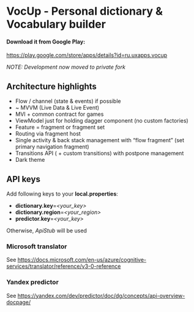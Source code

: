 # VocUp - Personal dictionary & Vocabulary builder

#### Download it from Google Play:
https://play.google.com/store/apps/details?id=ru.uxapps.vocup

*NOTE: Development now moved to private fork*

## Architecture highlights

- Flow / channel (state & events) if possible
- ~ MVVM (Live Data & Live Event)
- MVI + common contract for games
- ViewModel just for holding dagger component (no custom factories)
- Feature = fragment or fragment set
- Routing via fragment host
- Single activity & back stack management with “flow fragment” (set primary navigation fragment)
- Transitions API ( + custom transitions) with postpone management
- Dark theme

## API keys

Add following keys to your **local.properties**:
- **dictionary.key**=*<your_key>*
- **dictionary.region**=*<your_region>*
- **predictor.key**=*<your_key>*

Otherwise, *ApiStub* will be used

### Microsoft translator

See https://docs.microsoft.com/en-us/azure/cognitive-services/translator/reference/v3-0-reference

### Yandex predictor

See https://yandex.com/dev/predictor/doc/dg/concepts/api-overview-docpage/
